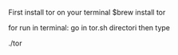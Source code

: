 First install tor on your terminal
$brew install tor

for run in terminal:
go in tor.sh directori then type

./tor
